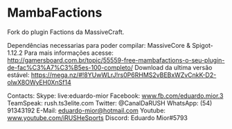 # MambaFactions
Fork do plugin Factions da MassiveCraft.

Dependências necessarias para poder compilar: MassiveCore & Spigot-1.12.2
Para mais informações acesse: http://gamersboard.com.br/topic/55559-free-mambafactions-o-seu-plugin-de-fac%C3%A7%C3%B5es-100-completo/
Download da ultima versão estável: https://mega.nz/#!8YUwWLrJ!rs0P6RHMS2vBEBxWZvCnkK-D2-olwX8OWyEH0XnSf14

Contacts: 
Skype: live:eduardo-mior
Facebook: www.fb.com/eduardo.mior.3
TeamSpeak: rush.ts3elite.com
Twitter: @CanalDaRUSH
WhatsApp: (54) 91343192
E-Mail: eduardo-mior@hotmail.com
Youtube: www.youtube.com/iRUSHeSports
Discord: Eduardo Mior#5793
